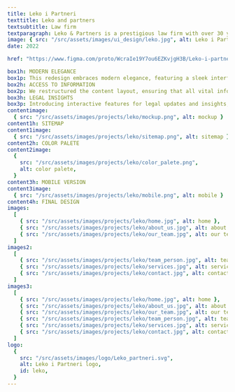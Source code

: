 ```yaml
---
title: Leko i Partneri
texttitle: Leko and partners
textsubtitle: Law firm
textparagraph: Leko & Partners is a prestigious law firm with over 30 years of experience in providing exceptional legal consulting services. As a web designer, I had the privilege of creating a visually captivating online presence that truly reflects their status as a premium service.
image: { src: "/src/assets/images/ui_design/leko.jpg", alt: Leko i Partneri }
date: 2022

href: "https://www.figma.com/proto/WcraIe19Y7ou6EZKvjgH3B/Leko-i-partneri?page-id=0%3A1&type=design&node-id=606-1105&viewport=391%2C373%2C0.03&t=9YycYTaCmyzzJMau-1&scaling=min-zoom&mode=design"

box1h: MODERN ELEGANCE
box1p: This redesign embraces modern elegance, featuring a sleek interface with minimalist design elements. The website now radiates sophistication, mirroring the professionalism of Leko&Partners services.
box2h: ACCESS TO INFORMATION
box2p: We restructured the content layout, ensuring that all vital information are just a click away. Users can now access detailed, up-to-date information effortlessly.
box3h: LEGAL INSIGHTS
box3p: Introducing interactive features for legal updates and insights, allowing users to engage with informative content seamlessly.
contentimage:
  { src: "/src/assets/images/projects/leko/mockup.png", alt: mockup }
content1h: SITEMAP
content1image:
  { src: "/src/assets/images/projects/leko/sitemap.png", alt: sitemap }
content2h: COLOR PALETE
content2image:
  {
    src: "/src/assets/images/projects/leko/color_palete.png",
    alt: color palete,
  }
content3h: MOBILE VERSION
content3image:
  { src: "/src/assets/images/projects/leko/mobile.png", alt: mobile }
content4h: FINAL DESIGN
images:
  [
    { src: "/src/assets/images/projects/leko/home.jpg", alt: home },
    { src: "/src/assets/images/projects/leko/about_us.jpg", alt: about us },
    { src: "/src/assets/images/projects/leko/our_team.jpg", alt: our team },
  ]
images2:
  [
    { src: "/src/assets/images/projects/leko/team_person.jpg", alt: team },
    { src: "/src/assets/images/projects/leko/services.jpg", alt: services },
    { src: "/src/assets/images/projects/leko/contact.jpg", alt: contact },
  ]
images3:
  [
    { src: "/src/assets/images/projects/leko/home.jpg", alt: home },
    { src: "/src/assets/images/projects/leko/about_us.jpg", alt: about us },
    { src: "/src/assets/images/projects/leko/our_team.jpg", alt: our team },
    { src: "/src/assets/images/projects/leko/team_person.jpg", alt: team },
    { src: "/src/assets/images/projects/leko/services.jpg", alt: services },
    { src: "/src/assets/images/projects/leko/contact.jpg", alt: contact },
  ]
logo:
  {
    src: "/src/assets/images/logo/Leko_partneri.svg",
    alt: Leko i Partneri logo,
    id: leko,
  }
---
```

